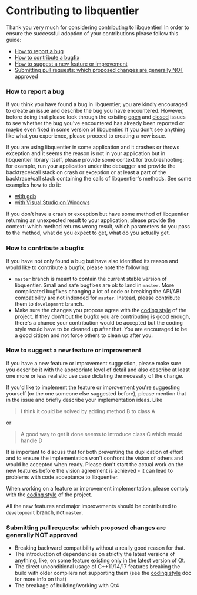 # Contributing to libquentier

Thank you very much for considering contributing to libquentier! In order to ensure the successful adoption of your contributions please follow this guide:

* [How to report a bug](#how-to-report-a-bug)
* [How to contribute a bugfix](#how-to-contribute-a-bugfix)
* [How to suggest a new feature or improvement](#how-to-suggest-a-new-feature-or-improvement)
* [Submitting pull requests: which proposed changes are generally NOT approved](#submitting-pull-requests-which-proposed-changes-are-generally-not-approved)

### How to report a bug

If you think you have found a bug in libquentier, you are kindly encouraged to create an issue and describe the bug you have encountered. However, before doing that please look through the existing [open](https://github.com/d1vanov/libquentier/issues) and [closed](https://github.com/d1vanov/libquentier/issues?q=is%3Aissue+is%3Aclosed) issues to see whether the bug you've encountered has already been reported or maybe even fixed in some version of libquentier. If you don't see anything like what you experience, please proceed to creating a new issue.

If you are using libquentier in some application and it crashes or throws exception and it seems the reason is not in your application but in libquentier library itself, please provide some context for troubleshooting: for example, run your application under the debugger and provide the backtrace/call stack on crash or exception or at least a part of the backtrace/call stack containing the calls of libquentier's methods. See some examples how to do it:
* [with gdb](http://www.cs.toronto.edu/~krueger/csc209h/tut/gdb_tutorial.html)
* [with Visual Studio on Windows](http://www.codeproject.com/Articles/79508/Mastering-Debugging-in-Visual-Studio-2010-A-Beginn#heading0031)

If you don't have a crash or exception but have some method of libquentier returning an unexpected result to your application, please provide the context: which method returns wrong result, which parameters do you pass to the method, what do you expect to get, what do you actually get.

### How to contribute a bugfix

If you have not only found a bug but have also identified its reason and would like to contribute a bugfix, please note the following:

* `master` branch is meant to contain the current stable version of libquentier. Small and safe bugfixes are ok to land in `master`. More complicated bugfixes changing a lot of code or breaking the API/ABI compatibility are not indended for `master`. Instead, please contribute them to `development` branch.
* Make sure the changes you propose agree with the [coding style](CodingStyle.md) of the project. If they don't but the bugfix you are contributing is good enough, there's a chance your contribution would be accepted but the coding style would have to be cleaned up after that. You are encouraged to be a good citizen and not force others to clean up after you.

### How to suggest a new feature or improvement

If you have a new feature or improvement suggestion, please make sure you describe it with the appropriate level of detail and also describe at least one more or less realistic use case dictating the necessity of the change.

If you'd like to implement the feature or improvement you're suggesting yourself (or the one someone else suggested before), please mention that in the issue and briefly describe your implementation ideas. Like

> I think it could be solved by adding method B to class A

or

> A good way to get it done seems to introduce class C which would handle D

It is important to discuss that for both preventing the duplication of effort and to ensure the implementation won't confront the vision of others and would be accepted when ready. Please don't start the actual work on the new features before the vision agreement is achieved - it can lead to problems with code acceptance to libquentier.

When working on a feature or improvement implementation, please comply with the [coding style](CodingStyle.md) of the project.

All the new features and major improvements should be contributed to `development` branch, not `master`.

### Submitting pull requests: which proposed changes are generally NOT approved

* Breaking backward compatibility without a really good reason for that.
* The introduction of dependencies on strictly the latest versions of anything, like, on some feature existing only in the latest version of Qt.
* The direct unconditional usage of C++11/14/17 features breaking the build with older compilers not supporting them (see the [coding style](CodingStyle.md) doc for more info on that)
* The breakage of building/working with Qt4
